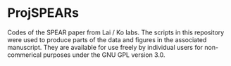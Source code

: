 # ProjSPEARs
Codes of the SPEAR paper from Lai / Ko labs.
The scripts in this repository were used to produce parts of the data and figures in the associated manuscript. 
They are available for use freely by individual users for non-commerical purposes under the GNU GPL version 3.0.
